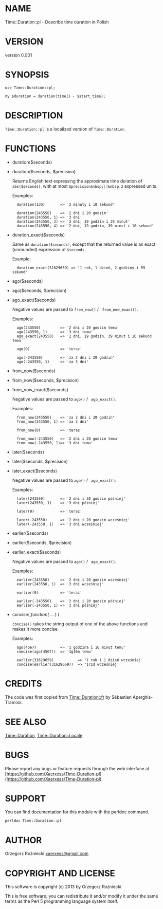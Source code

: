 # NAME

Time::Duration::pl - Describe time duration in Polish

# VERSION

version 0.001

# SYNOPSIS

    use Time::Duration::pl;

    my $duration = duration(time() - $start_time);

# DESCRIPTION

`Time::Duration::pl` is a localized version of `Time::Duration`.

# FUNCTIONS

- duration($seconds)
- duration($seconds, $precision)

    Returns English text expressing the approximate time duration
    of `abs($seconds)`, with at most `$precision&nbsp;||&nbsp;2` expressed units.

    Examples:

        duration(130)       => '2 minuty i 10 sekund'

        duration(243550)    => '2 dni i 20 godzin'
        duration(243550, 1) => '3 dni'
        duration(243550, 3) => '2 dni, 19 godzin i 39 minut'
        duration(243550, 4) => '2 dni, 19 godzin, 39 minut i 10 sekund'

- duration\_exact($seconds)

    Same as `duration($seconds)`, except that the returned value is an exact
    (unrounded) expression of `$seconds`.

    Example:

        duration_exact(31629659) => '1 rok, 1 dzień, 2 godziny i 59 sekund'

- ago($seconds)
- ago($seconds, $precision)
- ago\_exact($seconds)

    Negative values are passed to `from_now()` / ` from_now_exact()`.

    Examples:

        ago(243550)         => '2 dni i 20 godzin temu'
        ago(243550, 1)      => '3 dni temu'
        ago_exact(243550)   => '2 dni, 19 godzin, 39 minut i 10 sekund temu'

        ago(0)              => 'teraz'

        ago(-243550)        => 'za 2 dni i 20 godzin'
        ago(-243550, 1)     => 'za 3 dni'

- from\_now($seconds)
- from\_now($seconds, $precision)
- from\_now\_exact($seconds)

    Negative values are passed to `ago()` / ` ago_exact()`.

    Examples:

        from_now(243550)    => 'za 2 dni i 20 godzin'
        from_now(243550, 1) => 'za 3 dni'

        from_now(0)         => 'teraz'

        from_now(-243550)   => '2 dni i 20 godzin temu'
        from_now(-243550, 1)=> '3 dni temu'

- later($seconds)
- later($seconds, $precision)
- later\_exact($seconds)

    Negative values are passed to `ago()` / ` ago_exact()`.

    Examples:

        later(243550)       => '2 dni i 20 godzin później'
        later(243550, 1)    => '3 dni później'

        later(0)            => 'teraz'

        later(-243550)      => '2 dni i 20 godzin wcześniej'
        later(-243550, 1)   => '3 dni wcześniej'

- earlier($seconds)
- earlier($seconds, $precision)
- earlier\_exact($seconds)

    Negative values are passed to `ago()` / ` ago_exact()`.

    Examples:

        earlier(243550)     => '2 dni i 20 godzin wcześniej'
        earlier(243550, 1)  => '3 dni wcześniej'

        earlier(0)          => 'teraz'

        earlier(-243550)    => '2 dni i 20 godzin później'
        earlier(-243550, 1) => '3 dni później'

- concise( _function(_ ... ) )

    `concise()` takes the string output of one of the above functions
    and makes it more concise.

    Examples:

        ago(4567)           => '1 godzina i 16 minut temu'
        concise(ago(4567))  => '1g16m temu'

        earlier(31629659)           => '1 rok i 1 dzień wcześniej'
        concise(earlier(31629659))  => '1r1d wcześniej'

# CREDITS

The code was first copied from [Time::Duration::fr](https://metacpan.org/pod/Time::Duration::fr) by Sébastien
Aperghis-Tramoni.

# SEE ALSO

[Time::Duration](https://metacpan.org/pod/Time::Duration), [Time::Duration::Locale](https://metacpan.org/pod/Time::Duration::Locale)

# BUGS

Please report any bugs or feature requests through the web interface at
[https://github.com/Xaerxess/Time-Duration-pl](https://github.com/Xaerxess/Time-Duration-pl).

# SUPPORT

You can find documentation for this module with the perldoc command.

    perldoc Time::Duration::pl

# AUTHOR

Grzegorz Rożniecki <xaerxess@gmail.com>

# COPYRIGHT AND LICENSE

This software is copyright (c) 2013 by Grzegorz Rożniecki.

This is free software; you can redistribute it and/or modify it under
the same terms as the Perl 5 programming language system itself.
